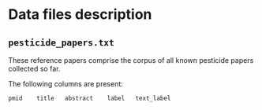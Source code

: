 # Data files description 


## `pesticide_papers.txt` 

These reference papers comprise the corpus of all known pesticide papers collected so far.

The following columns are present:

```
pmid	title	abstract	label	text_label
```

